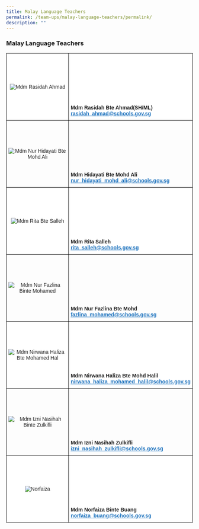 ```yaml
---
title: Malay Language Teachers
permalink: /team-ups/malay-language-teachers/permalink/
description: ""
---
```

### Malay Language Teachers

<style type="text/css">
.tg  {border-collapse:collapse;border-spacing:0;}
.tg td{border-color:black;border-style:solid;border-width:1px;font-family:Arial, sans-serif;font-size:14px;
  overflow:hidden;padding:10px 5px;word-break:normal;}
.tg th{border-color:black;border-style:solid;border-width:1px;font-family:Arial, sans-serif;font-size:14px;
  font-weight:normal;overflow:hidden;padding:10px 5px;word-break:normal;}
.tg .tg-l2bf{background-color:#FFF;color:#222;font-weight:bold;text-align:left;vertical-align:top}
.tg .tg-a3j2{background-color:#FFF;color:#222;text-align:center;vertical-align:middle}
.tg .tg-gj5f{background-color:;color:#222;text-align:center;vertical-align:middle}
.tg .tg-rs0e{background-color:;color:#222;font-weight:bold;text-align:left;vertical-align:top}
</style>
<table class="tg">
<thead>
  <tr>
    <th class="tg-a3j2"><img src="https://unitypri.moe.edu.sg/wp-content/uploads/2022/06/mdm-rasidah-ahmad-750x1000.jpg" alt="Mdm Rasidah Ahmad"></th>
    <th class="tg-l2bf"><br><br><br><br><br><br><br><br><span style="font-weight:bold">Mdm Rasidah Bte Ahmad(SH/ML)</span><br><a href="mailto:rasidah_ahmad@schools.gov.sg" target="_blank" rel="noopener noreferrer"><span style="text-decoration:underline;color:#1E73BE;background-color:transparent">rasidah_ahmad@schools.gov.sg</span></a></th>
  </tr>
</thead>
<tbody>
  <tr>
    <td class="tg-gj5f"><img src="https://unitypri.moe.edu.sg/wp-content/uploads/2022/06/mdm-nur-hidayati-bte-mohd-ali-750x1000.jpg" alt="Mdm Nur Hidayati Bte Mohd Ali"></td>
    <td class="tg-rs0e"><br><br><br><br><br><br><br><br><span style="font-weight:bold">Mdm Hidayati Bte Mohd Ali</span><br><a href="mailto:nur_hidayati_mohd_ali@schools.gov.sg" target="_blank" rel="noopener noreferrer"><span style="text-decoration:underline;color:#1E73BE;background-color:transparent">nur_hidayati_mohd_ali@schools.gov.sg</span></a></td>
  </tr>
  <tr>
    <td class="tg-a3j2"><img src="https://unitypri.moe.edu.sg/wp-content/uploads/2022/06/mdm-rita-bte-salleh-750x1000.jpg" alt="Mdm Rita Bte Salleh"></td>
    <td class="tg-l2bf"><br><br><br><br><br><br><br><br><span style="font-weight:bold">Mdm Rita Salleh</span><br><a href="mailto:rita_salleh@schools.gov.sg" target="_blank" rel="noopener noreferrer"><span style="text-decoration:underline;color:#1E73BE;background-color:transparent">rita_salleh@schools.gov.sg</span></a></td>
  </tr>
  <tr>
    <td class="tg-gj5f"><img src="https://unitypri.moe.edu.sg/wp-content/uploads/2022/06/mdm-nur-fazlina-binte-mohamed-750x1000.jpg" alt="Mdm Nur Fazlina Binte Mohamed"></td>
    <td class="tg-rs0e"><br><br><br><br><br><br><br><br><span style="font-weight:bold">Mdm Nur Fazlina Bte Mohd</span><br><a href="mailto:fazlina_mohamed@schools.gov.sg" target="_blank" rel="noopener noreferrer"><span style="text-decoration:underline;color:#1E73BE;background-color:transparent">fazlina_mohamed@schools.gov.sg</span></a></td>
  </tr>
  <tr>
    <td class="tg-a3j2"><img src="https://unitypri.moe.edu.sg/wp-content/uploads/2022/06/mdm-nirwana-haliza-bte-mohamed-hal-750x1000.jpg" alt="Mdm Nirwana Haliza Bte Mohamed Hal"></td>
    <td class="tg-l2bf"><br><br><br><br><br><br><br><br><span style="font-weight:bold">Mdm Nirwana Haliza Bte Mohd Halil</span><br><a href="mailto:nirwana_haliza_mohamed_halil@schools.gov.sg" target="_blank" rel="noopener noreferrer"><span style="text-decoration:underline;color:#1E73BE;background-color:transparent">nirwana_haliza_mohamed_halil@schools.gov.sg</span></a></td>
  </tr>
  <tr>
    <td class="tg-gj5f"><img src="https://unitypri.moe.edu.sg/wp-content/uploads/2022/06/mdm-izni-nasihah-binte-zulkifli-750x1000.jpg" alt="Mdm Izni Nasihah Binte Zulkifli"></td>
    <td class="tg-rs0e"><br><br><br><br><br><br><br><br><span style="font-weight:bold">Mdm Izni Nasihah Zulkifli</span><br><a href="mailto:izni_nasihah_zulkifli@schools.gov.sg" target="_blank" rel="noopener noreferrer"><span style="text-decoration:underline;color:#1E73BE;background-color:transparent">izni_nasihah_zulkifli@schools.gov.sg</span></a></td>
  </tr>
  <tr>
    <td class="tg-a3j2"><img src="https://unitypri.moe.edu.sg/wp-content/uploads/2022/07/Norfaiza.png" alt="Norfaiza"></td>
    <td class="tg-l2bf"><br><br><br><br><br><br><br><br><span style="font-weight:bold">Mdm Norfaiza Binte Buang</span><br><a href="mailto:norfaiza_buang@schools.gov.sg" target="_blank" rel="noopener noreferrer"><span style="text-decoration:underline;color:#1E73BE;background-color:transparent">norfaiza_buang@schools.gov.sg</span></a></td>
  </tr>
</tbody>
</table>